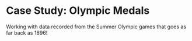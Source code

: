 # Case Study: Olympic Medals

Working with data recorded from the Summer Olympic games that goes as far back as 1896!
